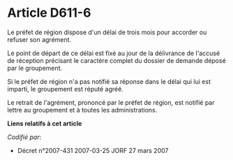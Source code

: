 # Article D611-6

Le préfet de région dispose d'un délai de trois mois pour accorder ou refuser son agrément.

Le point de départ de ce délai est fixé au jour de la délivrance de l'accusé de réception précisant le caractère complet du
dossier de demande déposé par le groupement.

Si le préfet de région n'a pas notifié sa réponse dans le délai qui lui est imparti, le groupement est réputé agréé.

Le retrait de l'agrément, prononcé par le préfet de région, est notifié par lettre au groupement et à toutes les
administrations.

**Liens relatifs à cet article**

_Codifié par_:

  - Décret n°2007-431 2007-03-25 JORF 27 mars 2007
